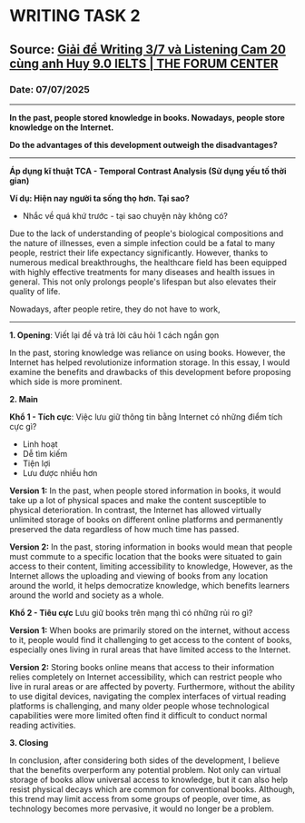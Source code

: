 # WRITING TASK 2

## Source: [Giải đề Writing 3/7 và Listening Cam 20 cùng anh Huy 9.0 IELTS | THE FORUM CENTER](https://www.youtube.com/watch?v=154PT8MNgqo)

### Date: 07/07/2025
---

**In the past, people stored knowledge in books. Nowadays, people store knowledge on the Internet.**


**Do the advantages of this development outweigh the disadvantages?**

---

**Áp dụng kĩ thuật TCA - Temporal Contrast Analysis (Sử dụng yếu tố thời gian)**

**Ví dụ: Hiện nay người ta sống thọ hơn. Tại sao?**
- Nhắc về quá khứ trước - tại sao chuyện này không có?

Due to the lack of understanding of people's biological compositions and the nature of illnesses, even a simple infection could be a fatal to many people, restrict their life expectancy significantly. However, thanks to numerous medical breakthroughs, the healthcare field has been equipped with highly effective treatments for many diseases and health issues in general. This not only prolongs people's lifespan but also elevates their quality of life.

Nowadays, after people retire, they do not have to work, 

---

**1. Opening**: Viết lại đề và trả lời câu hỏi 1 cách ngắn gọn

In the past, storing knowledge was reliance on using books. However, the Internet has helped revolutionize information storage. In this essay, I would examine the benefits and drawbacks of this development before proposing which side is more prominent.

**2. Main**

**Khổ 1 - Tích cực**: Việc lưu giữ thông tin bằng Internet có những điểm tích cực gì?
- Linh hoạt
- Dễ tìm kiếm
- Tiện lợi
- Lưu được nhiều hơn

**Version 1:** In the past, when people stored information in books, it would take up a lot of physical spaces and make the content susceptible to physical deterioration. In contrast, the Internet has allowed virtually unlimited storage of books on different online platforms and permanently preserved the data regardless of how much time has passed.

**Version 2:** In the past, storing information in books would mean that people must commute to a specific location that the books were situated to gain access to their content, limiting accessibility to knowledge,  However, as the Internet allows the uploading and viewing of books from any location around the world, it helps democratize knowledge, which benefits learners around the world and society as a whole.

**Khổ 2 - Tiêu cực** Lưu giữ books trên mạng thì có những rủi ro gì?

**Version 1:** When books are primarily stored on the internet, without access to it, people would find it challenging to get access to the content of books, especially ones living in rural areas that have limited access to the Internet.

**Version 2:** Storing books online means that access to their information relies completely on Internet accessibility, which can restrict people who live in rural areas or are affected by poverty. Furthermore, without the ability to use digital devices, navigating the complex interfaces of virtual reading platforms is challenging, and many older people whose technological capabilities were more limited often find it difficult to conduct normal reading activities.

**3. Closing**

In conclusion, after considering both sides of the development, I believe that the benefits overperform any potential problem. Not only can virtual storage of books allow universal access to knowledge, but it can also help resist physical decays which are common for conventional books. Although, this trend may limit access from some groups of people, over time, as technology becomes more pervasive, it would no longer be a problem.